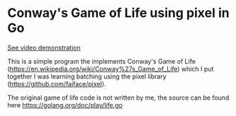 # Conway's Game of Life using pixel in Go

[See video demonstration](https://youtu.be/AmTsYkoaiGs)

This is a simple program the implements Conway's Game of Life (https://en.wikipedia.org/wiki/Conway%27s_Game_of_Life) which I put together I was learning batching using the pixel library (https://github.com/faiface/pixel).

The original game of life code is not written by me, the source can be found here https://golang.org/doc/play/life.go